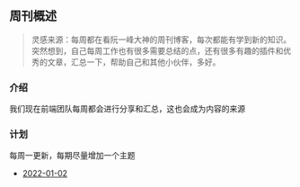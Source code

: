 ## 周刊概述



> 灵感来源：每周都在看阮一峰大神的周刊博客，每次都能有学到新的知识。突然想到，自己每周工作也有很多需要总结的点，还有很多有趣的插件和优秀的文章，汇总一下，帮助自己和其他小伙伴，多好。



### 介绍

我们现在前端团队每周都会进行分享和汇总，这也会成为内容的来源



### 计划

每周一更新，每期尽量增加一个主题

- [2022-01-02](./2022-01-12.md)